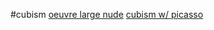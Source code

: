 #cubism
[oeuvre large nude](https://www.artchive.com/artwork/large-nude-georges-braque-1908/)
[cubism w/ picasso](https://www.history.com/topics/art-history/history-of-cubism)
